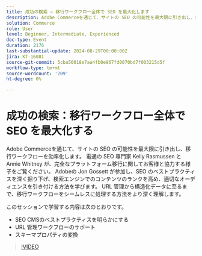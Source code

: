 ```yaml
---
title: 成功の検索 – 移行ワークフロー全体で SEO を最大化します
description: Adobe Commerceを通じて、サイトの SEO の可能性を最大限に引き出し、移行ワークフローを効率化します。 電通の SEO 専門家 Kelly Rasmussen と Annie Whitney が、完全なプラットフォーム移行に関してお客様と協力する様子をご覧ください。 Adobeの Jon Gossett が参加し、SEO のベストプラクティスを深く掘り下げ、検索エンジンでのコンテンツのランクを高め、適切なオーディエンスを引き付ける方法を学びます。 URL 管理から構造化データまで、移行ワークフローをシームレスに処理する方法をより深く理解します。このセッションでは、次の内容について学習します。SEO CMSのベストプラクティスを理解する URL 管理ワークフローのサポート スキーマプロパティの変換
solution: Commerce
role: User
level: Beginner, Intermediate, Experienced
doc-type: Event
duration: 2176
last-substantial-update: 2024-08-29T00:00:00Z
jira: KT-16081
source-git-commit: 5cba50018e7aa4fb0e867fd0070bd7f003215d5f
workflow-type: tm+mt
source-wordcount: '209'
ht-degree: 0%

---
```



# 成功の検索：移行ワークフロー全体で SEO を最大化する

Adobe Commerceを通じて、サイトの SEO の可能性を最大限に引き出し、移行ワークフローを効率化します。 電通の SEO 専門家 Kelly Rasmussen と Annie Whitney が、完全なプラットフォーム移行に関してお客様と協力する様子をご覧ください。 Adobeの Jon Gossett が参加し、SEO のベストプラクティスを深く掘り下げ、検索エンジンでのコンテンツのランクを高め、適切なオーディエンスを引き付ける方法を学びます。 URL 管理から構造化データに至るまで、移行ワークフローをシームレスに処理する方法をより深く理解します。

このセッションで学習する内容は次のとおりです。

* SEO CMSのベストプラクティスを明らかにする
* URL 管理ワークフローのサポート
* スキーマプロパティの変換

>[!VIDEO](https://video.tv.adobe.com/v/3433145/?learn=on)

